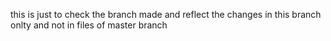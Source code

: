 this is just to check the branch made and reflect the changes in this branch onlty and not in files of master branch 

